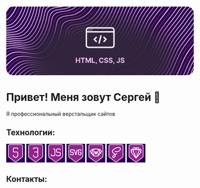 ![Header](https://raw.githubusercontent.com/lorsalio7/lorsalio7/master/header-banner.png)

# Привет! Меня зовут Сергей :slightly_smiling_face:
Я профессиональный верстальщик сайтов

## Технологии:
![HTML](https://raw.githubusercontent.com/lorsalio7/lorsalio7/master/html-ic.jpg "HTML")  ![CSS](https://raw.githubusercontent.com/lorsalio7/lorsalio7/master/css-ic.jpg "CSS")  ![JS](https://raw.githubusercontent.com/lorsalio7/lorsalio7/master/js-ic.jpg "JS")  ![SVG](https://raw.githubusercontent.com/lorsalio7/lorsalio7/master/svg-ic.jpg "SVG")  ![PUG](https://raw.githubusercontent.com/lorsalio7/lorsalio7/master/pug-ic.jpg "PUG")  ![SASS](https://raw.githubusercontent.com/lorsalio7/lorsalio7/master/sass-ic.jpg "SASS")  ![STYLELINT](https://raw.githubusercontent.com/lorsalio7/lorsalio7/master/stylelint-ic.jpg "STYLELINT")

## Контакты:
<!--
**lorsalio7/lorsalio7** is a ✨ _special_ ✨ repository because its `README.md` (this file) appears on your GitHub profile.

Here are some ideas to get you started:

- 🔭 I’m currently working on ...
- 🌱 I’m currently learning ...
- 👯 I’m looking to collaborate on ...
- 🤔 I’m looking for help with ...
- 💬 Ask me about ...
- 📫 How to reach me: ...
- 😄 Pronouns: ...
- ⚡ Fun fact: ...
-->
